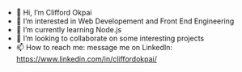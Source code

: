 - 👋 Hi, I’m Clifford Okpai
- 👀 I’m interested in Web Developement and Front End Engineering
- 🌱 I’m currently learning Node.js
- 💞️ I’m looking to collaborate on some interesting projects
- 📫 How to reach me: message me on LinkedIn: https://www.linkedin.com/in/cliffordokpai/
